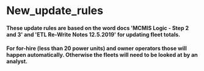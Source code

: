 # New_update_rules


#### These update rules are based on the word docs 'MCMIS Logic - Step 2 and 3' and 'ETL Re-Write Notes 12.5.2019' for updating fleet totals. 

#### For for-hire (less than 20 power units) and owner operators those will happen automatically. Otherwise the fleets will need to be looked at by an analyst.
